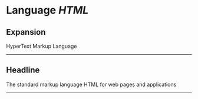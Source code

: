 # Language *HTML*
## Expansion
HyperText Markup Language

---
## Headline
The standard markup language HTML for web pages and applications

---
